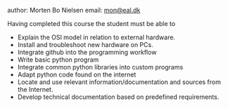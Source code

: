author: Morten Bo Nielsen
email: mon@eal.dk

Having completed this course the student must be able to

* Explain the OSI model in relation to external hardware.
* Install and troubleshoot new hardware on PCs.
* Integrate github into the programming workflow
* Write basic python program
* Integrate common python libraries into custom programs
* Adapt python code found on the internet
* Locate and use relevant information/documentation and sources from the Internet.
* Develop technical documentation based on predefined requirements.

